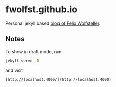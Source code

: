 # fwolfst.github.io

Personal jekyll based [blog of Felix Wolfsteller](fwolfst.github.io).

## Notes

To show in draft mode, run

```bash
jekyll serve -D
```

and visit

    [http://localhost:4000/](http://localhost:4000)
